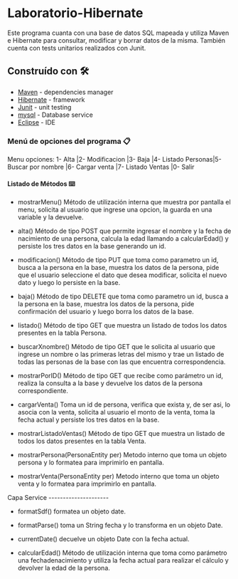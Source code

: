 # Laboratorio-Hibernate

Este programa cuanta con una base de datos SQL mapeada y utiliza Maven e Hibernate para consultar, modificar y borrar datos de la misma.
También cuenta con tests unitarios realizados con Junit.

## Construído con 🛠️

* [Maven](https://maven.apache.org/) - dependencies manager
* [Hibernate](https://hibernate.org/) - framework 
* [Junit](https://junit.org/junit4/) - unit testing 
* [mysql](https://www.mysql.com/products/workbench/) - Database service
* [Eclipse](https://www.eclipse.org/downloads/) - IDE

### Menú de opciones del programa 📋
Menu opciones: 1- Alta |2- Modificacion |3- Baja |4- Listado Personas|5- Buscar por nombre |6- Cargar venta |7- Listado Ventas |0- Salir

#### Listado de Métodos ⌨️

- mostrarMenu() Método de utilización interna que muestra por pantalla el menu, solicita al usuario que ingrese una opcion, la guarda en una variable y la devuelve.

- alta() Método de tipo POST que permite ingresar el nombre y la fecha de nacimiento de una persona, calcula la edad llamando a calcularEdad() y persiste los tres datos en la base generando un id.

- modificacion() Método de tipo PUT que toma como parametro un id, busca a la persona en la base, muestra los datos de la persona, pide que el usuario seleccione el dato que desea modificar, solicita el nuevo dato y luego lo persiste en la base.

- baja() Método de tipo DELETE que toma como parametro un id, busca a la persona en la base, muestra los datos de la persona, pide confirmación del usuario y luego borra los datos de la base.

- listado() Método de tipo GET que muestra un listado de todos los datos presentes en la tabla Persona.

- buscarXnombre() Método de tipo GET que le solicita al usuario que ingrese un nombre o las primeras letras del mismo y trae un listado de todas las personas de la base con las que encuentra correspondencia.

- mostrarPorID() Método de tipo GET que recibe como parámetro un id, realiza la consulta a la base y devuelve los datos de la persona correspondiente.

- cargarVenta() Toma un id de persona, verifica que exista y, de ser asi, lo asocia con la venta, solicita al usuario el monto de la venta, toma la fecha actual y persiste los tres datos en la base.

- mostrarListadoVentas() Método de tipo GET que muestra un listado de todos los datos presentes en la tabla Venta.

- mostrarPersona(PersonaEntity per) Metodo interno que toma un objeto persona y lo formatea para imprimirlo en pantalla. 

- mostrarVenta(PersonaEntity per) Metodo interno que toma un objeto venta y lo formatea para imprimirlo en pantalla. 

Capa Service ---------------------

- formatSdf() formatea un objeto date.

- formatParse() toma un String fecha y lo transforma en un objeto Date.

- currentDate() decuelve un objeto Date con la fecha actual.

- calcularEdad() Método de utilización interna que toma como parámetro una fechadenacimiento y utiliza la fecha actual para realizar el cálculo y devolver la edad de la persona.
